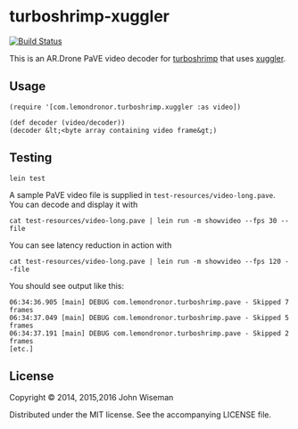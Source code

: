 # turboshrimp-xuggler

[![Build Status](https://travis-ci.org/wiseman/turboshrimp-xuggler.svg)](https://travis-ci.org/wiseman/turboshrimp-xuggler)

This is an AR.Drone PaVE video decoder for
[turboshrimp](https://github.com/wiseman/turboshrimp) that uses
[xuggler](http://www.xuggle.com/xuggler).

## Usage

```
(require '[com.lemondronor.turboshrimp.xuggler :as video])

(def decoder (video/decoder))
(decoder &lt;<byte array containing video frame&gt;)

```

## Testing

```
lein test
```

A sample PaVE video file is supplied in
`test-resources/video-long.pave`. You can decode and display it with

```
cat test-resources/video-long.pave | lein run -m showvideo --fps 30 --file
```

You can see latency reduction in action with

```
cat test-resources/video-long.pave | lein run -m showvideo --fps 120 --file
```

You should see output like this:

```
06:34:36.905 [main] DEBUG com.lemondronor.turboshrimp.pave - Skipped 7 frames
06:34:37.049 [main] DEBUG com.lemondronor.turboshrimp.pave - Skipped 5 frames
06:34:37.191 [main] DEBUG com.lemondronor.turboshrimp.pave - Skipped 2 frames
[etc.]
```

## License

Copyright © 2014, 2015,2016 John Wiseman

Distributed under the MIT license.  See the accompanying LICENSE file.
